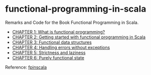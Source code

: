 # functional-programming-in-scala

Remarks and Code for the Book Functional Programming in Scala.

- [CHAPTER 1: What is functional programming?](./src/main/scala/com/fluency03/fpscala/whatisfp)
- [CHAPTER 2: Getting started with functional programming in Scala](./src/main/scala/com/fluency03/fpscala/gettingstarted)
- [CHAPTER 3: Functional data structures](./src/main/scala/com/fluency03/fpscala/datastructures)
- [CHAPTER 4: Handling errors without exceptions](./src/main/scala/com/fluency03/fpscala/handlingerrors)
- [CHAPTER 5: Strictness and laziness](./src/main/scala/com/fluency03/fpscala/laziness)
- [CHAPTER 6: Purely functional state](./src/main/scala/com/fluency03/fpscala/state)





Reference: [fpinscala](https://github.com/fpinscala/fpinscala/)





